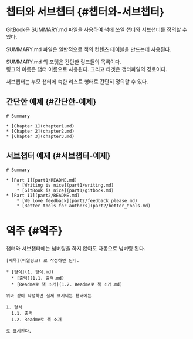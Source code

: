 # 챕터와 서브챕터 {#챕터와-서브챕터}

GitBook은 SUMMARY.md 파일을 사용하여 책에 쓰일 챕터와 서브챕터를 정의할 수 있다.

SUMMARY.md 파일은 일반적으로 책의 컨텐츠 테이블을 만드는데 사용된다.

SUMMARY.md 의 포멧은 간단한 링크들의 목록이다.  
링크의 이름은 챕터 이름으로 사용된다. 그리고 타겟은 챕터파일의 경로이다.

서브챕터는 부모 챕터에 속한 리스트 형태로 간단히 정의할 수 있다.

## 간단한 예제 {#간단한-예제}

```
# Summary

* [Chapter 1](chapter1.md)
* [Chapter 2](chapter2.md)
* [Chapter 3](chapter3.md)
```

## 서브챕터 예제 {#서브챕터-예제}

```
# Summary

* [Part I](part1/README.md)
    * [Writing is nice](part1/writing.md)
    * [GitBook is nice](part1/gitbook.md)
* [Part II](part2/README.md)
    * [We love feedback](part2/feedback_please.md)
    * [Better tools for authors](part2/better_tools.md)
```

# 역주 {#역주}

챕터와 서브챕터에는 넘버링을 하지 않아도 자동으로 넘버링 된다.

```
[제목](파일링크) 로 작성하면 된다.

* [형식](1. 형식.md)
  * [출력](1.1. 출력.md)
  * [Readme로 책 소개](1.2. Readme로 책 소개.md)

위와 같이 작성하면 실제 표시되는 챕터에는

1. 형식
  1.1. 출력
  1.2. Readme로 책 소개

로 표시된다.
```



